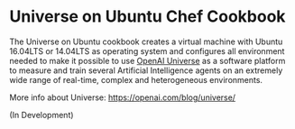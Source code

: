 # Universe on Ubuntu Chef Cookbook

The Universe on Ubuntu cookbook creates a virtual machine with Ubuntu 16.04LTS or 14.04LTS as operating system and configures all environment needed to make it possible to use [OpenAI Universe](https://universe.openai.com/) as a software platform to measure and train several Artificial Intelligence agents on an extremely wide range of real-time, complex and heterogeneous environments.

More info about Universe: https://openai.com/blog/universe/

(In Development)
